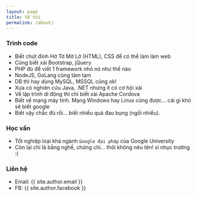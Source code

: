 ```yaml
---
layout: page
title: Về tôi
permalink: /about/
---
```


### Trình code
+ Biết chút đỉnh Hờ Tờ Mờ Lờ (HTML), CSS để có thể làm làm web
+ Cũng biết xài Bootstrap, jQuery
+ PHP đủ để viết 1 framework nhỏ nó như thế nào
+ NodeJS, GoLang cũng tàm tạm
+ DB thì hay dùng MySQL, MSSQL cũng ok!
+ Xưa có nghiên cứu Java, .NET nhưng ít có cơ hội xài
+ Về lập trình di động thì chỉ biết xài Apache Cordova
+ Biết về mạng máy tính. Mạng Windows hay Linux cũng được... cái gì khó sẽ biết google
+ Biết vậy chắc đủ rồi... biết nhiều quá đau bụng (ngồi nhiều).

### Học vấn
+ Tốt nghiệp loại khá ngành `Google đại pháp` của Google University
+ Còn lại chỉ là bằng nghề, chứng chỉ... thôi không nêu tên! sỉ nhục trường :(

### Liên hệ
+ Email: {{ site.author.email }}
+ FB: {{ site.author.facebook }}